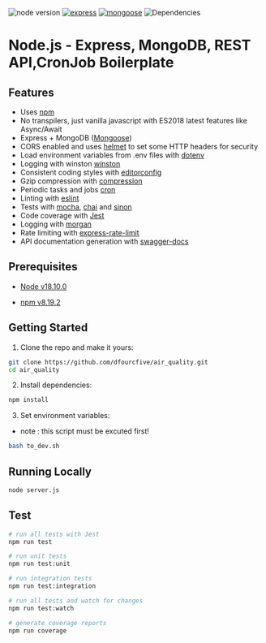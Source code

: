 ![node version](https://img.shields.io/badge/node-%3E=%2012.0.0-brightgreen.svg)
[![express](https://img.shields.io/badge/express-4.18.2-orange.svg)](https://github.com/expressjs/express)
[![mongoose](https://img.shields.io/badge/mongoose-6.7.2-red.svg)](https://mongoosejs.com/)
![Dependencies](https://img.shields.io/badge/dependencies-up%20to%20date-brightgreen.svg)


# Node.js - Express, MongoDB, REST API,CronJob Boilerplate


## Features

- Uses [npm](https://npmjs.com)
- No transpilers, just vanilla javascript with ES2018 latest features like Async/Await
- Express + MongoDB ([Mongoose](http://mongoosejs.com/))
- CORS enabled and uses [helmet](https://github.com/helmetjs/helmet) to set some HTTP headers for security
- Load environment variables from .env files with [dotenv](https://github.com/rolodato/dotenv-safe)
- Logging with winston [winston](https://github.com/winstonjs/winston)
- Consistent coding styles with [editorconfig](http://editorconfig.org)
- Gzip compression with [compression](https://github.com/expressjs/compression)
- Periodic tasks and jobs [cron](https://www.npmjs.com/package/cron)
- Linting with [eslint](http://eslint.org)
- Tests with [mocha](https://mochajs.org), [chai](http://chaijs.com) and [sinon](http://sinonjs.org)
- Code coverage with [Jest](https://jestjs.io/)
- Logging with [morgan](https://github.com/expressjs/morgan)
- Rate limiting with [express-rate-limit](https://www.npmjs.com/package/express-rate-limit)
- API documentation generation with [swagger-docs](https://swagger.io/docs/)



## Prerequisites

- [Node v18.10.0](https://nodejs.org/en/download/current/)

- [npm v8.19.2](https://www.npmjs.com)

## Getting Started

1. Clone the repo and make it yours:

```bash
git clone https://github.com/dfourcfive/air_quality.git
cd air_quality
```

2. Install dependencies:

```bash
npm install
```

3. Set environment variables:
- note : this script must be excuted first!
```bash
bash to_dev.sh
```

## Running Locally

```bash
node server.js
```

## Test

```bash
# run all tests with Jest
npm run test

# run unit tests
npm run test:unit

# run integration tests
npm run test:integration

# run all tests and watch for changes
npm run test:watch

# generate coverage reports
npm run coverage
```